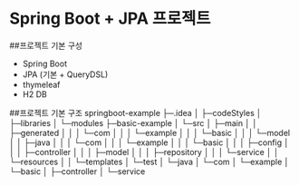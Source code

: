 Spring Boot + JPA 프로젝트
=========================

##프로젝트 기본 구성
- Spring Boot
- JPA (기본 + QueryDSL)
- thymeleaf
- H2 DB

##프로젝트 기본 구조
springboot-example
├─.idea
│  ├─codeStyles
│  ├─libraries
│  └─modules
├─basic-example
│  └─src
│      ├─main
│      │  ├─generated
│      │  │  └─com
│      │  │      └─example
│      │  │          └─basic
│      │  │              └─model
│      │  ├─java
│      │  │  └─com
│      │  │      └─example
│      │  │          └─basic
│      │  │              ├─config
│      │  │              ├─controller
│      │  │              ├─model
│      │  │              ├─repository
│      │  │              └─service
│      │  └─resources
│      │      └─templates
│      └─test
│          └─java
│              └─com
│                  └─example
│                      └─basic
│                          ├─controller
│                          └─service